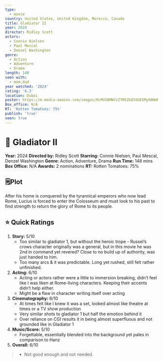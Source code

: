 ```yaml
---
type:
  - movie
country: United States, United Kingdom, Morocco, Canada
title: Gladiator II
year: 2024
director: Ridley Scott
actors:
  - Connie Nielsen
  - Paul Mescal
  - Denzel Washington
genre:
  - Action
  - Adventure
  - Drama
length: 148
seen with:
  - mom,dad
year watched: '2024'
rating: '6.3'
location: Dubai
poster: https://m.media-amazon.com/images/M/MV5BMWYzZTM5ZGQtOGE5My00NmM2LWFlMDEtMGNjYjdmOWM1MzA1XkEyXkFqcGc@._V1_SX300.jpg
Box_office: N/A
RT: 'Rotten Tomatoes: 75%'
publish: 'true'
seen: true
---
```

# 🎥 **Gladiator II** 

**Year:** 2024
**Directed by:** Ridley Scott
**Starring:**  Connie Nielsen, Paul Mescal, Denzel Washington
**Genre:** Action, Adventure, Drama
**Run Time:** 148 mins
**Box Office:** N/A
**Awards:** 2 nominations
**RT:** Rotten Tomatoes: 75%

## 🗒️Plot

After his home is conquered by the tyrannical emperors who now lead Rome, Lucius is forced to enter the Colosseum and must look to his past to find strength to return the glory of Rome to its people.

## ⭐ Quick Ratings

1. **Story:** 5/10
	- Too similar to gladiator 1, but without the heroic trope - Russel’s crows character originally was a general, but in this movie he was 2nd in command yet revered? Close to no build up of authority, was just handed to him. 
	- Too many arcs & it was predictable. Long yet rushed, still felt rather unfinished. 
1. **Acting:** 6/10
	- Acting or actors rather were a little to immersion breaking, didn’t feel like I was liken at Rome-living characters. Keeping their accents didn’t help either. 
	- Might be a flaw in character writing itself over acting 
2. **Cinematography:** 6/10
	- At times felt like I knew it was a set, looked almost like theatre at times or a TV show production
	- Very similar shots to gladiator 1 but half the emotion behind it 
	- Over reliance on CGI results it in being almost superfluous and not grounded like in Gladiator 1 
3. **Music/Score:** 5/10
	- Forgettable, essentially blended into the background yet pales in comparison to Hanz
4. **Overall:** 6/10
> 	- Not good enough and not needed. 

